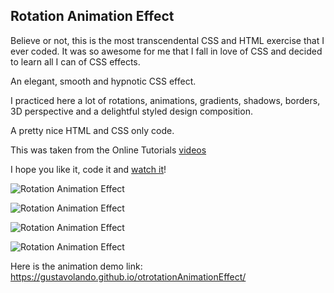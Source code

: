 ## Rotation Animation Effect

Believe or not, this is the most transcendental CSS and HTML exercise that I ever coded. It was so awesome for me that I fall in love of CSS and decided to learn all I can of CSS effects.

An elegant, smooth and hypnotic CSS effect.

I practiced here a lot of rotations, animations, gradients, shadows, borders, 3D perspective and a delightful styled design composition.

A pretty nice HTML and CSS only code.

This was taken from the Online Tutorials [videos](https://www.youtube.com/watch?v=bqL4FqihRQg)

I hope you like it, code it and [watch it](https://gustavolando.github.io/otrotationAnimationEffect/)!

![Rotation Animation Effect](https://gustavolando.github.io/otrotationAnimationEffect/Rotation%20Animation%20Effect%201.png)

![Rotation Animation Effect](https://gustavolando.github.io/otrotationAnimationEffect/Rotation%20Animation%20Effect%202.png)

![Rotation Animation Effect](https://gustavolando.github.io/otrotationAnimationEffect/Rotation%20Animation%20Effect%203.png)

![Rotation Animation Effect](https://gustavolando.github.io/otrotationAnimationEffect/Rotation%20Animation%20Effect%204.png)

Here is the animation demo link:  https://gustavolando.github.io/otrotationAnimationEffect/
